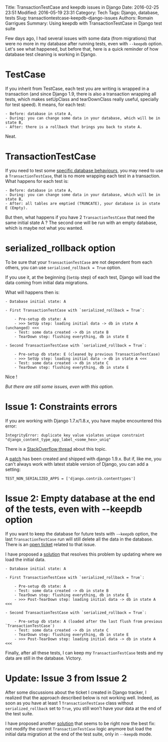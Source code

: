 Title: TransactionTestCase and keepdb issues in Django
Date: 2016-02-25 23:51
Modified: 2016-05-19 23:31
Category: Tech
Tags: Django, database, tests
Slug: transactiontestcase-keepdb-django-issues
Authors: Romain Garrigues
Summary: Using keepdb with TransactionTestCase in Django test suite

Few days ago, I had several issues with some data (from migrations) that were no more in my database after running tests,
even with `--keepdb` option.
Let's see what happened, but before that, here is a quick reminder of how database test cleaning is working in Django.

TestCase
========
If you inherit from TestCase, each test you are writing is wrapped in a transaction (and since Django 1.9, there is also
a transaction wrapping all tests, which makes setUpClass and tearDownClass really useful, specially for test speed).
It means, for each test:

    - Before: database in state A,
    - During: you can change some data in your database, which will be in state B,
    - After: there is a rollback that brings you back to state A.

Neat.

TransactionTestCase
===================
If you need to test some [specific database behaviours](https://docs.djangoproject.com/en/1.9/topics/testing/tools/#django.test.TransactionTestCase),
you may need to use a `TransactionTestCase`, that is no more wrapping each test in a transaction.
What happens for each test is:

    - Before: database in state A,
    - During: you can change some data in your database, which will be in state B,
    - After: all tables are emptied (TRUNCATE), your database is in state E (Empty).

But then, what happens if you have 2 `TransactionTestCase` that need the same initial state A ?
The second one will be run with an empty database, which is maybe not what you wanted.

serialized_rollback option
==========================
To be sure that your `TransactionTestCase` are not dependent from each others, you can use `serialised_rollback = True` option.

If you use it, at the beginning (`SetUp` step) of each test, Django will load the data coming from initial data migrations.

What will happens then is:

    - Database initial state: A

    - First TransactionTestCase with `serialized_rollback = True`:

        - Pre-setup db state: A
        - >>> SetUp step: loading initial data -> db in state A (unchanged) <<<
        - Test: some data created -> db in state B
        - TearDown step: flushing everything, db in state E

    - Second TransactionTestCase with `serialized_rollback = True`:

        - Pre-setup db state: E (cleaned by previous TransactionTestCase)
        - >>> SetUp step: loading initial data -> db in state A <<<
        - Test: some data created -> db in state C
        - TearDown step: flushing everything, db in state E

Nice !

*But there are still some issues, even with this option.*

Issue 1: Constraints errors
===========================
If you are working with Django 1.7.x/1.8.x, you have maybe encountered this error:

    IntegrityError: duplicate key value violates unique constraint "django_content_type_app_label_<some_hex>_uniq"

There is a [StackOverflow thread](http://stackoverflow.com/questions/29226869/django-transactiontestcase-with-rollback-emulation/35359897) about this topic.

A [patch](https://github.com/django/django/commit/d3fdaf907db6a5be4d0391532d7e65688c19e851) has been created and shipped with django 1.9.x.
But if, like me, you can't always work with latest stable version of Django, you can add a setting:

    TEST_NON_SERIALIZED_APPS = ['django.contrib.contenttypes']

Issue 2: Empty database at the end of the tests, even with --keepdb option
==========================================================================
If you want to keep the database for future tests with `-—keepdb` option, the last `TransactionTestCase` run will still delete all the data in the database.
There is an [open ticket](https://code.djangoproject.com/ticket/25251) related to that issue.

I have proposed a [solution](https://github.com/django/django/pull/6137) that resolves this problem by updating where we load the initial data.

    - Database initial state: A

    - First TransactionTestCase with `serialized_rollback = True`:

        - Pre-setup db state: A
        - Test: some data created -> db in state B
        - TearDown step: flushing everything, db in state E
        - >>> Post-TearDown step: loading initial data -> db in state A <<<

    - Second TransactionTestCase with `serialized_rollback = True`:

        - Pre-setup db state: A (loaded after the last flush from previous `TransactionTestCase`)
        - Test: some data created -> db in state C
        - TearDown step: flushing everything, db in state E
        - >>> Post-TearDown step: loading initial data -> db in state A <<<

Finally, after all these tests, I can keep my `TransactionTestCase` tests and my data are still in the database. Victory.

Update: Issue 3 from Issue 2
===
After some discussions about the ticket I created in Django tracker, I realized that the approach described below is not working well.
Indeed, as soon as you have at least 1 `TransactionTestCase` class without `serialized_rollback` set to `True`, you still won't have your data at the end of the test suite.

I have proposed another [solution](https://github.com/django/django/pull/6297) that seems to be right now the best fix: not modify the current `TransactionTestCase` logic anymore but load the initial data migration at the end of the test suite, only in `--keepdb` mode.

